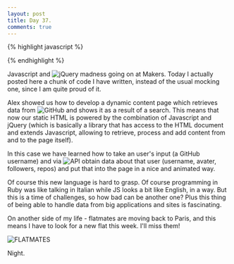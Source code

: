 ```yaml
---
layout: post
title: Day 37.
comments: true
---
```


{% highlight javascript %}

<script>
  $(document).ready(function(){
    $('#add_profile').on('submit', function(event){
        event.preventDefault();
        var username = $('#username').val();
        $.get('https://api.github.com/users/' + username, function(user){
            var newProfile = Mustache.render($('#profile-template').html(), user);
            $('.profile-container').append(newProfile);
        });
    });
});
</script>

{% endhighlight %}

Javascript and ![jQuery](http://en.wikipedia.org/wiki/JQuery) madness going on at Makers.
Today I actually posted here a chunk of code I have written, instead of the usual mocking one, since I am quite proud of it.

Alex showed us how to develop a dynamic content page which retrieves data from ![GitHub](https://github.com/) and shows it as a result of a search. This means that now our static HTML is powered by the combination of Javascript and jQuery (which is basically a library that has access to the HTML document and extends Javascript, allowing to retrieve, process and add content from and to the page itself).

In this case we have learned how to take an user's input (a GitHub username) and via ![API](http://en.wikipedia.org/wiki/Application_programming_interface) obtain data about that user (username, avater, followers, repos) and put that into the page in a nice and animated way.

Of course this new language is hard to  grasp. Of course programming in Ruby was like talking in Italian while JS looks a bit like English, in a way. But this is a time of challenges, so how bad can be another one? Plus this thing of being able to handle data from big applications and sites is fascinating.

On another side of my life - flatmates are moving back to Paris, and this means I have to look for a new flat this week. I'll miss them!

![FLATMATES](http://federicomaffei.github.io/public/images/flatmates.jpg)

Night.
